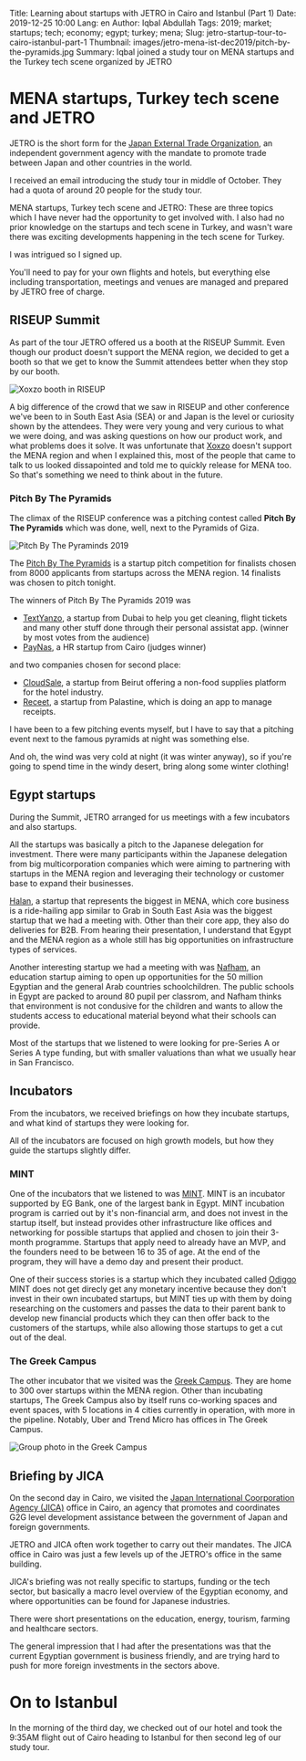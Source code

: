 Title: Learning about startups with JETRO in Cairo and Istanbul (Part 1)
Date: 2019-12-25 10:00
Lang: en
Author: Iqbal Abdullah
Tags: 2019; market; startups; tech; economy; egypt; turkey; mena;
Slug: jetro-startup-tour-to-cairo-istanbul-part-1
Thumbnail: images/jetro-mena-ist-dec2019/pitch-by-the-pyramids.jpg
Summary: Iqbal joined a study tour on MENA startups and the Turkey tech scene organized by JETRO

# MENA startups, Turkey tech scene and JETRO

JETRO is the short form for the [Japan External Trade Organization](https://www.jetro.go.jp/en/), an
independent government agency with the mandate to promote trade between Japan
and other countries in the world.

I received an email introducing the study tour in middle of October. They had a
quota of around 20 people for the study tour.

MENA startups, Turkey tech scene and JETRO: These are three topics which I have never had the
opportunity to get involved with. I also had no prior knowledge on the startups
and tech scene in Turkey, and wasn't ware there was exciting developments
happening in the tech scene for Turkey.

I was intrigued so I signed up.

You'll need to pay for your own flights and hotels, but everything else including
transportation, meetings and venues are managed and prepared by JETRO free of charge.

## RISEUP Summit

As part of the tour JETRO offered us a booth at the RISEUP Summit. Even though
our product doesn't support the MENA region, we decided to
get a booth so that we get to know the Summit attendees better when they stop by
our booth.

![Xoxzo booth in RISEUP](/images/jetro-mena-ist-dec2019/riseupsummit-booth.jpg)

A big difference of the crowd that we saw in RISEUP and other conference we've
been to in South East Asia (SEA) or and Japan is the level or curiosity shown by the attendees.
They were very young and very curious to what we were doing, and was asking
questions on how our product work, and what problems does it solve. It was
unfortunate that [Xoxzo](https://www.xoxzo.com/en/) doesn't support the MENA
region and when I explained this, most of the people that came to talk to us
looked dissapointed and told me to quickly release for MENA too. So that's
something we need to think about in the future.

### Pitch By The Pyramids

The climax of the RISEUP conference was a pitching contest called **Pitch By The
Pyramids** which was done, well, next to the Pyramids of Giza. 

![Pitch By The Pyraminds 2019](/images/jetro-mena-ist-dec2019/pitch-by-the-pyramids.jpg)

The [Pitch By The Pyramids](https://riseup.co/pitchbythepyramids/) is a startup pitch competition for
finalists chosen from 8000 applicants from startups across the MENA region. 14
finalists was chosen to pitch tonight.

The winners of Pitch By The Pyramids 2019 was

- [TextYanzo](https://www.textyanzo.com/), a startup from Dubai to help you
  get cleaning, flight tickets and many other stuff done through their personal
  assistat app. (winner by most votes from the audience)
- [PayNas](https://www.paynas.com/), a HR startup from Cairo (judges winner)

and two companies chosen for second place:

- [CloudSale](https://www.cloudsale.io/), a startup from Beirut offering a non-food supplies platform for the hotel
  industry.
- [Receet](https://getreceet.com/), a startup from Palastine, which is doing an app to manage
  receipts.

I have been to a few pitching events myself, but I have to say that a
pitching event next to the famous pyramids at night was something else.

And oh, the wind was very cold at night (it was winter anyway), so if you're going to spend time in the windy desert,
bring along some winter clothing!

## Egypt startups

During the Summit, JETRO arranged for us meetings with a few incubators and also
startups.

All the startups was basically a pitch to the Japanese delegation for
investment. There were many participants within the Japanese delegation from big
multicorporation companies which were aiming to partnering with startups in the
MENA region and leveraging their technology or customer base to expand their
businesses.

[Halan](https://www.halan.com/), a startup that represents the biggest in MENA, which core business is a ride-hailing app similar
to Grab in South East Asia was the biggest startup that we had a meeting with. Other than their core app,
they also do deliveries for B2B. From hearing their presentation, I understand that Egypt and the MENA
region as a whole still has big opportunities on infrastructure types of services.

Another interesting startup we had a meeting with was [Nafham](https://www.nafham.com/), an education
startup aiming to open up opportunities for the 50 million Egyptian and the
general Arab countries schoolchildren. The public schools in Egypt are packed to
around 80 pupil per classrom, and Nafham thinks that environment is not condusive
for the children and wants to allow the students access to educational material
beyond what their schools can provide.

Most of the startups that we listened to were looking for pre-Series A or Series
A type funding, but with smaller valuations than what we usually hear in San
Francisco.

## Incubators

From the incubators, we received briefings on how they incubate startups, and
what kind of startups they were looking for.

All of the incubators are focused on high growth models, but how they guide the
startups slightly differ.

### MINT

One of the incubators that we listened to was [MINT](https://mint.eg-bank.com/Home/Incubator/Incubator).
MINT is an incubator supported by EG Bank, one of the largest bank in Egypt.
MINT incubation program is carried out by it's non-financial arm, and does not
invest in the startup itself, but instead provides other infrastructure like
offices and networking for possible startups that applied and chosen to join
their 3-month programme. Startups that apply need to already have an MVP, and
the founders need to be between 16 to 35 of age. At the end of the program, they
will have a demo day and present their product.

One of their success stories is a startup which they incubated called [Odiggo](https://www.odiggo.com.eg/en)
MINT does not get direcly get any monetary incentive because they don't invest
in their own incubated startups, but MINT ties up with them by doing researching on
the customers and passes the data to their parent bank to develop new financial products
which they can then offer back to the customers of the startups, while also
allowing those startups to get a cut out of the deal.

### The Greek Campus

The other incubator that we visited was the [Greek Campus](https://thegreekcampus.com/#home). They are home to 300
over startups within the MENA region. Other than incubating startups, The Greek
Campus also by itself runs co-working spaces and event spaces, with 5 locations
in 4 cities currently in operation, with more in the pipeline. Notably, Uber and
Trend Micro has offices in The Greek Campus.

![Group photo in the Greek Campus](/images/jetro-mena-ist-dec2019/greek-campus-group-photo.jpg)

## Briefing by JICA

On the second day in Cairo, we visited the [Japan International Coorporation
Agency (JICA)](https://www.jica.go.jp/english/about/index.html) office in Cairo,
an agency that promotes and coordinates G2G level development assistance between
the government of Japan and foreign governments.

JETRO and JICA often work together to carry out their mandates. The JICA office
in Cairo was just a few levels up of the JETRO's office in the same building.

JICA's briefing was not really specific to startups, funding or the tech sector,
but basically a macro level overview of the Egyptian economy,
and where opportunities can be found for Japanese industries.

There were short presentations on the education, energy, tourism, farming and
healthcare sectors.

The general impression that I had after the presentations was that the current
Egyptian government is business friendly, and are trying hard to push for more foreign
investments in the sectors above.

# On to Istanbul

In the morning of the third day, we checked out of our hotel and took the 9:35AM
flight out of Cairo heading to Istanbul for then second leg of our study tour.
